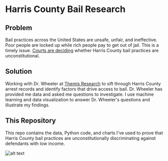 # Harris County Bail Research

## Problem  
Bail practices across the United States are unsafe, unfair, and ineffective.  Poor people are locked up while rich people pay to get out of jail. This is a timely issue.  [Courts are deciding](http://www.texasmonthly.com/the-daily-post/harris-county-case-end-cash-bail-know/ "Article") whether Harris County bail practices are unconstitutional. 

## Solution  
Working with Dr. Wheeler at [Themis Research](http://themisresearch.org/ "Themis Research") to sift through Harris County arrest records and identify factors that drive access to bail.  Dr. Wheeler has provided me data and asked me questions to investigate.  I use machine learning and data visualization to answer Dr. Wheeler's questions and illustrate my findings.

## This Repository  
This repo contains the data, Python code, and charts I've used to prove that Harris County bail practices are unconstitutionally discriminating against defendants with low income.  

![alt text](Y:\Bail\Pretrial_Problem.png "Chart")
